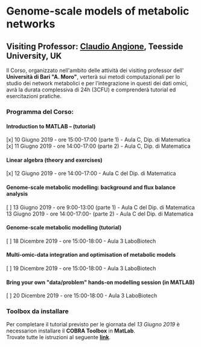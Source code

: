 # Genome-scale models of metabolic networks
## Visiting Professor: [**Claudio Angione**](https://www.scm.tees.ac.uk/c.angione/), Teesside University, UK

Il Corso, organizzato nell'ambito delle attività dei visiting professor dell' **Università di Bari "A. Moro"**, verterà sui metodi computazionali per lo studio dei network metabolici e per l’integrazione in questi dei dati omici, avrà la durata complessiva di 24h (3CFU) e comprenderà tutorial ed esercitazioni pratiche.

### Programma del Corso:
#### Introduction to MATLAB – (tutorial)
[x] 10 Giugno 2019 - ore 15:00-17:00 (parte 1) - Aula C, Dip. di Matematica  
[x] 11 Giugno 2019 - ore 14:00-17:00 (parte 2) - Aula C, Dip. di Matematica
#### Linear algebra (theory and exercises)
[x] 12 Giugno 2019 - ore 14:00-17:00 - Aula C del Dip. di Matematica
#### Genome-scale metabolic modelling: background and flux balance analysis
[ ] 13 Giugno 2019 - ore 9:00-13:00 (parte 1) - Aula C del Dip. di Matematica 13 Giugno 2019 - ore 14:00-17:00- (parte 2) - Aula C del Dip. di Matematica
#### Genome-scale metabolic modelling (tutorial)
[ ] 18 Dicembre 2019 - ore 15:00-18:00 - Aula 3 LaboBiotech
#### Multi-omic-data integration and optimisation of metabolic models
[ ] 19 Dicembre 2019 - ore 15:00-18:00 - Aula 3 LaboBiotech
#### Bring your own "data/problem" hands-on modelling session (in MATLAB)
[ ] 20 Dicembre 2019 - ore 15:00-18:00 - Aula 3 LaboBiotech


### Toolbox da installare
Per completare il tutorial previsto per le giornata del *13 Giugno 2019* è necessarion installare il **COBRA Toolbox** in **MatLab**.  
Trovate tutte le istruzioni al seguente [**link**](https://opencobra.github.io/cobratoolbox/stable/installation.html).
